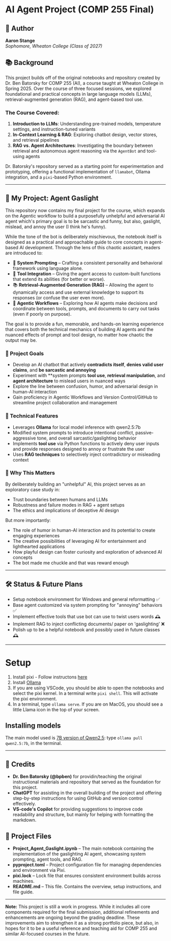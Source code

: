 # AI Agent Project (COMP 255 Final)

## 👤 Author

**Aaron Stange**  
*Sophomore, Wheaton College (Class of 2027)*  

## 📚 Background

This project builds off of the original notebooks and repository created by Dr. Ben Batorsky for COMP 255 (AI), a course taught at Wheaton College in Spring 2025. Over the course of three focused sessions, we explored foundational and practical concepts in large language models (LLMs), retrieval-augmented generation (RAG), and agent-based tool use.

### The Course Covered:

1. **Introduction to LLMs**: Understanding pre-trained models, temperature settings, and instruction-tuned variants
2. **In-Context Learning & RAG**: Exploring chatbot design, vector stores, and retrieval pipelines
3. **RAG vs. Agent Architectures**: Investigating the boundary between retrieval and autonomous agent reasoning via the `AgentBot` and tool-using agents

Dr. Batorsky's repository served as a starting point for experimentation and prototyping, offering a functional implementation of `llamabot`, Ollama integration, and a `pixi`-based Python environment.

---

## 🧠 My Project: Agent Gaslight

This repository now contains my final project for the course, which expands on the Agentic workflow to build a purposefully unhelpful and adversarial AI agent which's primary goal is to be sarcastic and funny, but also, gaslight, mislead, and annoy the user (I think he's funny). 

While the tone of the bot is deliberately mischievous, the notebook itself is designed as a practical and approachable guide to core concepts in agent-based AI development. Through the lens of this chaotic assistant, readers are introduced to:

- 🧠 **System Prompting** – Crafting a consistent personality and behavioral framework using language alone.
- 🧰 **Tool Integration** – Giving the agent access to custom-built functions that extend its abilities (for better or worse).
- 📚 **Retrieval-Augmented Generation (RAG)** – Allowing the agent to dynamically access and use external knowledge to support its responses (or confuse the user even more).
- 🔁 **Agentic Workflows** – Exploring how AI agents make decisions and coordinate between tools, prompts, and documents to carry out tasks (even if poorly on purpose).

The goal is to provide a fun, memorable, and hands-on learning experience that covers both the technical mechanics of building AI agents and the nuanced effects of prompt and tool design, no matter how chaotic the output may be.

### 🎯 Project Goals

* Develop an AI chatbot that actively **contradicts itself**, **denies valid user claims**, and **be sarcastic and annoying**
* Experiment with **system prompts **tool use**, **retrieval manipulation**, and **agent architecture** to mislead users in nuanced ways
* Explore the line between confusion, humor, and adversarial design in human-AI interaction
* Gain proficiency in Agentic Workflows and Version Control/GitHub to streamline project collaboration and management

### 🔧 Technical Features

* Leverages **Ollama** for local model inference with qwen2.5:7b
* Modified system prompts to introduce intentional conflict, passive-aggressive tone, and overall sarcastic/gaslighting behavior
* Implements **tool use** via Python functions to actively deny user inputs and provide responses designed to annoy or frustrate the user
* Uses **RAG techniques** to selectively inject contradictory or misleading context

### 🔬 Why This Matters

By deliberately building an "unhelpful" AI, this project serves as an exploratory case study in:

* Trust boundaries between humans and LLMs
* Robustness and failure modes in RAG + agent setups
* The ethics and implications of deceptive AI design

But more importantly:

* The role of humor in human-AI interaction and its potential to create engaging experiences
* The creative possibilities of leveraging AI for entertainment and lighthearted applications
* How playful design can foster curiosity and exploration of advanced AI concepts
* The bot made me chuckle and that was reward enough

---

## 🛠️ Status & Future Plans

*  Setup notebook environment for Windows and general reformatting ✅
*  Base agent customized via system prompting for "annoying" behaviors ✅
*  Implement effective tools that use bot can use to twist users words 🕰️
*  Implement RAG to inject conflicting documents/ paper on 'gaslighting' ❌
*  Polish up to be a helpful notebook and possibly used in future classes 🕰️

---
# Setup 
1) Install pixi - Follow instructons [here](https://pixi.sh/latest/#installation)
2) Install [Ollama](https://ollama.com/)
3) If you are using VSCode, you should be able to open the notebooks and select the pixi kernel. In a terminal write `pixi shell`. This will activate the pixi environment.
4) In a terminal, type `ollama serve`.  If you are on MacOS, you should see a little Llama icon in the top of your screen.

## Installing models
The main model used is [7B version of Qwen2.5](https://ollama.com/library/qwen2.5:7b): type `ollama pull qwen2.5:7b`, in the terminal. 

---

## 🧾 Credits

- **Dr. Ben Batorsky (@bpben)** for providin/teaching the original instructional materials and repository that served as the foundation for this project.
- **ChatGPT** for assisting in the overall building of the project and offering step-by-step instructions for using GitHub and version control effectively.
- **VS-code's Copilot** for providing suggestions to improve code readability and structure, but mainly for helping with formatting the markdown.

## 📁 Project Files
- **Project_Agent_Gaslight.ipynb** – The main notebook containing the implementation of the gaslighting AI agent, showcasing system prompting, agent tools, and RAG.
- **pyproject.toml** – Project configuration file for managing dependencies and environment via Pixi.
- **pixi.lock** – Lock file that ensures consistent environment builds across machines.
- **README.md** – This file. Contains the overview, setup instructions, and file guide.

---

**Note:** This project is still a work in progress. While it includes all core components required for the final submission, additional refinements and enhancements are ongoing beyond the grading deadline. These improvements aim to strengthen it as a strong portfolio piece, but also, in hopes for it to be a useful reference and teaching aid for COMP 255 and similar AI-focused courses in the future.

